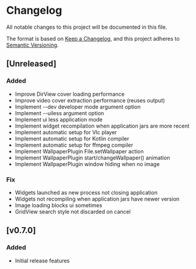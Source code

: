 # Changelog
All notable changes to this project will be documented in this file.

The format is based on [Keep a Changelog](https://keepachangelog.com/en/1.0.0/),
and this project adheres to [Semantic Versioning](https://semver.org/spec/v2.0.0.html).

## [Unreleased]

### Added
- Improve DirView cover loading performance
- Improve video cover extraction performance (reuses output)
- Implement --dev developer mode argument option
- Implement --uiless argument option
- Implement ui less application mode
- Implement widget recompilation when application jars are more recent
- Implement automatic setup for Vlc player
- Implement automatic setup for Kotlin compiler
- Implement automatic setup for ffmpeg compiler
- Implement WallpaperPlugin File.setWallpaper action
- Implement WallpaperPlugin start/changeWallpaper() animation
- Implement WallpaperPlugin window hiding when no image
### Fix
- Widgets launched as new process not closing application 
- Widgets not recompiling when application jars have newer version
- Image loading blocks ui sometimes
- GridView search style not discarded on cancel

## [v0.7.0]
### Added
- Initial release features